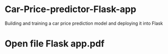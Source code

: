 # Car-Price-predictor-Flask-app
Building and training a car price prediction model and deploying it into Flask


# Open file Flask app.pdf
